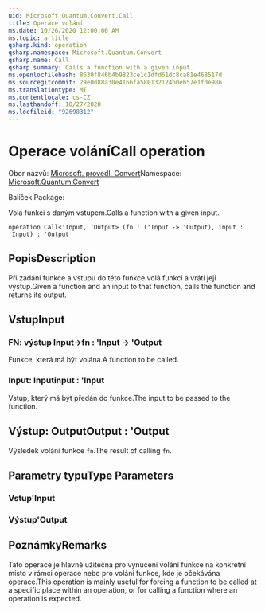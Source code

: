```yaml
---
uid: Microsoft.Quantum.Convert.Call
title: Operace volání
ms.date: 10/26/2020 12:00:00 AM
ms.topic: article
qsharp.kind: operation
qsharp.namespace: Microsoft.Quantum.Convert
qsharp.name: Call
qsharp.summary: Calls a function with a given input.
ms.openlocfilehash: 8630f846b4b9823ce1c1dfd61dc8ca81e468517d
ms.sourcegitcommit: 29e0d88a30e4166fa580132124b0eb57e1f0e986
ms.translationtype: MT
ms.contentlocale: cs-CZ
ms.lasthandoff: 10/27/2020
ms.locfileid: "92698312"
---
```

# <a name="call-operation"></a><span data-ttu-id="b7052-102">Operace volání</span><span class="sxs-lookup"><span data-stu-id="b7052-102">Call operation</span></span>

<span data-ttu-id="b7052-103">Obor názvů: [Microsoft. provedl. Convert](xref:Microsoft.Quantum.Convert)</span><span class="sxs-lookup"><span data-stu-id="b7052-103">Namespace: [Microsoft.Quantum.Convert](xref:Microsoft.Quantum.Convert)</span></span>

<span data-ttu-id="b7052-104">Balíček [](https://nuget.org/packages/)</span><span class="sxs-lookup"><span data-stu-id="b7052-104">Package: [](https://nuget.org/packages/)</span></span>


<span data-ttu-id="b7052-105">Volá funkci s daným vstupem.</span><span class="sxs-lookup"><span data-stu-id="b7052-105">Calls a function with a given input.</span></span>

```qsharp
operation Call<'Input, 'Output> (fn : ('Input -> 'Output), input : 'Input) : 'Output
```


## <a name="description"></a><span data-ttu-id="b7052-106">Popis</span><span class="sxs-lookup"><span data-stu-id="b7052-106">Description</span></span>

<span data-ttu-id="b7052-107">Při zadání funkce a vstupu do této funkce volá funkci a vrátí její výstup.</span><span class="sxs-lookup"><span data-stu-id="b7052-107">Given a function and an input to that function, calls the function and returns its output.</span></span>

## <a name="input"></a><span data-ttu-id="b7052-108">Vstup</span><span class="sxs-lookup"><span data-stu-id="b7052-108">Input</span></span>

### <a name="fn--input---output"></a><span data-ttu-id="b7052-109">FN: výstup Input-></span><span class="sxs-lookup"><span data-stu-id="b7052-109">fn : 'Input -> 'Output</span></span>

<span data-ttu-id="b7052-110">Funkce, která má být volána.</span><span class="sxs-lookup"><span data-stu-id="b7052-110">A function to be called.</span></span>


### <a name="input--input"></a><span data-ttu-id="b7052-111">Input: Input</span><span class="sxs-lookup"><span data-stu-id="b7052-111">input : 'Input</span></span>

<span data-ttu-id="b7052-112">Vstup, který má být předán do funkce.</span><span class="sxs-lookup"><span data-stu-id="b7052-112">The input to be passed to the function.</span></span>



## <a name="output--output"></a><span data-ttu-id="b7052-113">Výstup: Output</span><span class="sxs-lookup"><span data-stu-id="b7052-113">Output : 'Output</span></span>

<span data-ttu-id="b7052-114">Výsledek volání funkce `fn`.</span><span class="sxs-lookup"><span data-stu-id="b7052-114">The result of calling `fn`.</span></span>

## <a name="type-parameters"></a><span data-ttu-id="b7052-115">Parametry typu</span><span class="sxs-lookup"><span data-stu-id="b7052-115">Type Parameters</span></span>

### <a name="input"></a><span data-ttu-id="b7052-116">Vstup</span><span class="sxs-lookup"><span data-stu-id="b7052-116">'Input</span></span>


### <a name="output"></a><span data-ttu-id="b7052-117">Výstup</span><span class="sxs-lookup"><span data-stu-id="b7052-117">'Output</span></span>



## <a name="remarks"></a><span data-ttu-id="b7052-118">Poznámky</span><span class="sxs-lookup"><span data-stu-id="b7052-118">Remarks</span></span>

<span data-ttu-id="b7052-119">Tato operace je hlavně užitečná pro vynucení volání funkce na konkrétní místo v rámci operace nebo pro volání funkce, kde je očekávána operace.</span><span class="sxs-lookup"><span data-stu-id="b7052-119">This operation is mainly useful for forcing a function to be called at a specific place within an operation, or for calling a function where an operation is expected.</span></span>